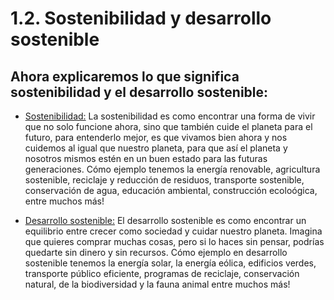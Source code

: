 # 1.2. Sostenibilidad y desarrollo sostenible
## Ahora explicaremos lo que significa sostenibilidad y el desarrollo sostenible:

* [Sostenibilidad:](https://es.wikipedia.org/wiki/Sostenibilidad) La sostenibilidad es como encontrar una forma de      vivir que no solo funcione ahora, sino que también cuide el planeta para el futuro, para entenderlo mejor, es que      vivamos bien ahora y nos cuidemos al igual que nuestro planeta, para que así el planeta y nosotros mismos estén en     un buen estado para las futuras generaciones. Cómo ejemplo tenemos la energía renovable, agricultura sostenible,       reciclaje y reducción de residuos, transporte sostenible, conservación de agua, educación ambiental, construcción      ecoloógica, entre muchos más!
  

* [Desarrollo sostenible:](https://es.wikipedia.org/wiki/Desarrollo_sostenible) El desarrollo sostenible es como encontrar un equilibrio entre crecer como sociedad y cuidar nuestro planeta. Imagina que quieres comprar muchas cosas, pero si lo haces sin pensar, podrías quedarte sin dinero y sin recursos. Cómo ejemplo en desarrollo sostenible tenemos la energía solar, la energía eólica, edificios verdes, transporte público eficiente, programas de reciclaje, conservación natural, de la biodiversidad y la fauna animal entre muchos más!
